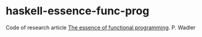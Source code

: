 # haskell-essence-func-prog

Code of research article [The essence of functional programming](https://doi.org/10.1145/143165.143169). P. Wadler
